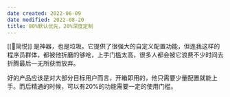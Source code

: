 ```yaml
---
date created: 2022-06-09
date modified: 2022-08-20
title: 80%默认优先，20%深度定制
---
```


[[🤖简悦]] 是神器，也是垃圾。它提供了很强大的自定义配置功能，但连我这样的程序员群体，都被他折磨的够呛，上手门槛太高，很多人都会被它浪费不少时间去折腾最后一无所获而放弃。

好的产品应该是对大部分目标用户而言，开箱即用的，他只需要少量配置就能上手。而后精通的时候，可以有20%的功能需要一定的使用门槛。
